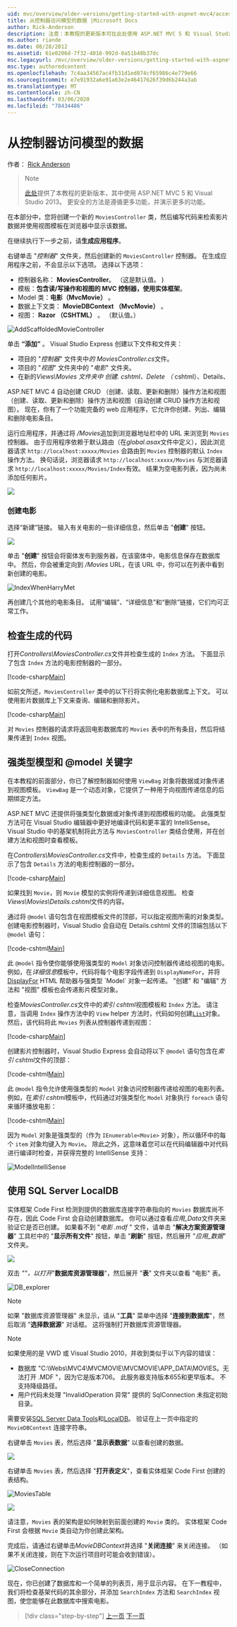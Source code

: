```yaml
---
uid: mvc/overview/older-versions/getting-started-with-aspnet-mvc4/accessing-your-models-data-from-a-controller
title: 从控制器访问模型的数据 |Microsoft Docs
author: Rick-Anderson
description: 注意：本教程的更新版本可在此处使用 ASP.NET MVC 5 和 Visual Studio 2013。 更安全、更简单的操作和演示 。
ms.author: riande
ms.date: 08/28/2012
ms.assetid: 61e0206d-7f32-4018-992d-0a51b48b37dc
msc.legacyurl: /mvc/overview/older-versions/getting-started-with-aspnet-mvc4/accessing-your-models-data-from-a-controller
msc.type: authoredcontent
ms.openlocfilehash: 7c4aa34567ac4fb31d1ed874cf65986c4e779e66
ms.sourcegitcommit: e7e91932a6e91a63e2e46417626f39d6b244a3ab
ms.translationtype: MT
ms.contentlocale: zh-CN
ms.lasthandoff: 03/06/2020
ms.locfileid: "78434486"
---
```

# <a name="accessing-your-models-data-from-a-controller"></a>从控制器访问模型的数据

作者： [Rick Anderson](https://twitter.com/RickAndMSFT)

> > [!NOTE]
> > [此处](../../getting-started/introduction/getting-started.md)提供了本教程的更新版本，其中使用 ASP.NET MVC 5 和 Visual Studio 2013。 更安全的方法是遵循更多功能，并演示更多的功能。

在本部分中，您将创建一个新的 `MoviesController` 类，然后编写代码来检索影片数据并使用视图模板在浏览器中显示该数据。

在继续执行下一步之前，请**生成应用程序**。

右键单击 "*控制器*" 文件夹，然后创建新的 `MoviesController` 控制器。 在生成应用程序之前，不会显示以下选项。 选择以下选项：

- 控制器名称： **MoviesController**。 （这是默认值。 )
- 模板：**包含读/写操作和视图的 MVC 控制器，使用实体框架**。
- Model 类：**电影（MvcMovie）** 。
- 数据上下文类： **MovieDBContext （MvcMovie）** 。
- 视图： **Razor （CSHTML）** 。 （默认值。）

![AddScaffoldedMovieController](accessing-your-models-data-from-a-controller/_static/image1.png)

单击 **“添加”** 。 Visual Studio Express 创建以下文件和文件夹：

- 项目的 "*控制器*" 文件夹中*的 MoviesController.cs*文件。
- 项目的 "*视图*" 文件夹中的 "*电影*" 文件夹。
- 在新的*Views\Movies* *文件夹中* *创建. cshtml、Delete （* cshtml）、Details、

ASP.NET MVC 4 自动创建 CRUD （创建、读取、更新和删除）操作方法和视图（创建、读取、更新和删除）操作方法和视图（自动创建 CRUD 操作方法和视图）。 现在，你有了一个功能完备的 web 应用程序，它允许你创建、列出、编辑和删除电影条目。

运行应用程序，并通过将 */Movies*追加到浏览器地址栏中的 URL 来浏览到 `Movies` 控制器。 由于应用程序依赖于默认路由（在*global.asax*文件中定义），因此浏览器请求 `http://localhost:xxxxx/Movies` 会路由到 `Movies` 控制器的默认 `Index` 操作方法。 换句话说，浏览器请求 `http://localhost:xxxxx/Movies` 与浏览器请求 `http://localhost:xxxxx/Movies/Index`有效。 结果为空电影列表，因为尚未添加任何影片。

![](accessing-your-models-data-from-a-controller/_static/image2.png)

### <a name="creating-a-movie"></a>创建电影

选择“新建”链接。 输入有关电影的一些详细信息，然后单击 "**创建**" 按钮。

![](accessing-your-models-data-from-a-controller/_static/image3.png)

单击 "**创建**" 按钮会将窗体发布到服务器，在该窗体中，电影信息保存在数据库中。 然后，你会被重定向到 */Movies* URL，在该 URL 中，你可以在列表中看到新创建的电影。

![IndexWhenHarryMet](accessing-your-models-data-from-a-controller/_static/image4.png "IndexWhenHarryMet")

再创建几个其他的电影条目。 试用“编辑”、“详细信息”和“删除”链接，它们均可正常工作。

## <a name="examining-the-generated-code"></a>检查生成的代码

打开*Controllers\MoviesController.cs*文件并检查生成的 `Index` 方法。 下面显示了包含 `Index` 方法的电影控制器的一部分。

[!code-csharp[Main](accessing-your-models-data-from-a-controller/samples/sample1.cs)]

如前文所述，`MoviesController` 类中的以下行将实例化电影数据库上下文。 可以使用影片数据库上下文来查询、编辑和删除影片。

[!code-csharp[Main](accessing-your-models-data-from-a-controller/samples/sample2.cs)]

对 `Movies` 控制器的请求将返回电影数据库的 `Movies` 表中的所有条目，然后将结果传递到 `Index` 视图。

## <a name="strongly-typed-models-and-the-model-keyword"></a>强类型模型和 @model 关键字

在本教程的前面部分，你已了解控制器如何使用 `ViewBag` 对象将数据或对象传递到视图模板。 `ViewBag` 是一个动态对象，它提供了一种用于向视图传递信息的后期绑定方法。

ASP.NET MVC 还提供将强类型化数据或对象传递到视图模板的功能。 此强类型方法可在 Visual Studio 编辑器中更好地编译代码和更丰富的 IntelliSense。 Visual Studio 中的基架机制将此方法与 `MoviesController` 类结合使用，并在创建方法和视图时查看模板。

在*Controllers\MoviesController.cs*文件中，检查生成的 `Details` 方法。 下面显示了包含 `Details` 方法的电影控制器的一部分。

[!code-csharp[Main](accessing-your-models-data-from-a-controller/samples/sample3.cs?highlight=3,8)]

如果找到 `Movie`，则 `Movie` 模型的实例将传递到详细信息视图。 检查*Views\Movies\Details.cshtml*文件的内容。

通过将 `@model` 语句包含在视图模板文件的顶部，可以指定视图所需的对象类型。 创建电影控制器时，Visual Studio 会自动在 Details.cshtml 文件的顶端包括以下 `@model` 语句：

[!code-cshtml[Main](accessing-your-models-data-from-a-controller/samples/sample4.cshtml)]

此 `@model` 指令使你能够使用强类型的 `Model` 对象访问控制器传递给视图的电影。 例如，在*详细信息*模板中，代码将每个电影字段传递到 `DisplayNameFor`，并将[DisplayFor](https://msdn.microsoft.com/library/system.web.mvc.html.displayextensions.displayfor(VS.98).aspx) HTML 帮助器与强类型 `Model` 对象一起传递。 "创建" 和 "编辑" 方法和 "视图" 模板也会传递影片模型对象。

检查*MoviesController.cs*文件中的*索引 cshtml*视图模板和 `Index` 方法。 请注意，当调用 `Index` 操作方法中的 `View` helper 方法时，代码如何创建[`List`](https://msdn.microsoft.com/library/6sh2ey19.aspx)对象。 然后，该代码将此 `Movies` 列表从控制器传递到视图：

[!code-csharp[Main](accessing-your-models-data-from-a-controller/samples/sample5.cs?highlight=3)]

创建影片控制器时，Visual Studio Express 会自动将以下 `@model` 语句包含在*索引 cshtml*文件的顶部：

[!code-cshtml[Main](accessing-your-models-data-from-a-controller/samples/sample6.cshtml)]

此 `@model` 指令允许使用强类型的 `Model` 对象访问控制器传递给视图的电影列表。 例如，在*索引 cshtml*模板中，代码通过对强类型化 `Model` 对象执行 `foreach` 语句来循环播放电影：

[!code-cshtml[Main](accessing-your-models-data-from-a-controller/samples/sample7.cshtml?highlight=1,4,7,10,13,16,19-21)]

因为 `Model` 对象是强类型的（作为 `IEnumerable<Movie>` 对象），所以循环中的每个 `item` 对象均键入为 `Movie`。 除此之外，这意味着您可以在代码编辑器中对代码进行编译时检查，并获得完整的 IntelliSense 支持：

![ModelIntelliSense](accessing-your-models-data-from-a-controller/_static/image5.png)

## <a name="working-with-sql-server-localdb"></a>使用 SQL Server LocalDB

实体框架 Code First 检测到提供的数据库连接字符串指向的 `Movies` 数据库尚不存在，因此 Code First 会自动创建数据库。 你可以通过查看*应用\_Data*文件夹来验证它是否已创建。 如果看不到 "*电影 .mdf* " 文件，请单击 "**解决方案资源管理器**" 工具栏中的 "**显示所有文件**" 按钮，单击 "**刷新**" 按钮，然后展开 "*应用\_数据*" 文件夹。

![](accessing-your-models-data-from-a-controller/_static/image6.png)

双击 *""，以打开*"**数据库资源管理器**"，然后展开 "**表**" 文件夹以查看 "电影" 表。

![DB_explorer](accessing-your-models-data-from-a-controller/_static/image7.png "DB_explorer")

> [!NOTE]
> 如果 "数据库资源管理器" 未显示，请从 "**工具**" 菜单中选择 "**连接到数据库**"，然后取消 "**选择数据源**" 对话框。 这将强制打开数据库资源管理器。

> [!NOTE]
> 如果使用的是 VWD 或 Visual Studio 2010，并收到类似于以下内容的错误：
> 
> - 数据库 "C:\Webs\MVC4\MVCMOVIE\MVCMOVIE\APP\_DATA\MOVIES。无法打开 .MDF "，因为它是版本706。 此服务器支持版本655和更早版本。 不支持降级路径。
> - 用户代码未处理 &quot;InvalidOperation 异常&quot; 提供的 SqlConnection 未指定初始目录。
> 
> 需要安装[SQL Server Data Tools](https://blogs.msdn.com/b/rickandy/archive/2012/08/02/installing-and-using-sql-server-data-tools-ssdt-on-visual-studio-2010-and-vwd.aspx)和[LocalDB](https://www.microsoft.com/web/gallery/install.aspx?appid=SQLLocalDBOnly_11_0)。 验证在上一页中指定的 `MovieDBContext` 连接字符串。

右键单击 `Movies` 表，然后选择 "**显示表数据**" 以查看创建的数据。

![](accessing-your-models-data-from-a-controller/_static/image8.png)

右键单击 `Movies` 表，然后选择 "**打开表定义**"，查看实体框架 Code First 创建的表结构。

![](accessing-your-models-data-from-a-controller/_static/image9.png "MoviesTable")

![](accessing-your-models-data-from-a-controller/_static/image10.png)

请注意，`Movies` 表的架构是如何映射到前面创建的 `Movie` 类的。 实体框架 Code First 会根据 `Movie` 类自动为你创建此架构。

完成后，请通过右键单击*MovieDBContext*并选择 "**关闭连接**" 来关闭连接。 （如果不关闭连接，则在下次运行项目时可能会收到错误）。

![](accessing-your-models-data-from-a-controller/_static/image11.png "CloseConnection")

现在，你已创建了数据库和一个简单的列表页，用于显示内容。 在下一教程中，我们将检查基架代码的其余部分，并添加 `SearchIndex` 方法和 `SearchIndex` 视图，使您能够在此数据库中搜索电影。

> [!div class="step-by-step"]
> [上一页](adding-a-model.md)
> [下一页](examining-the-edit-methods-and-edit-view.md)
